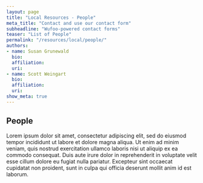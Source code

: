 ```yaml
---
layout: page
title: "Local Resources - People"
meta_title: "Contact and use our contact form"
subheadline: "Wufoo-powered contact forms"
teaser: "List of People"
permalink: "/resources/local/people/"
authors: 
- name: Susan Grunewald
  bio:
  affiliation:
  uri:
- name: Scott Weingart
  bio:
  affiliation:
  uri:
show_meta: true
---
```

## People

Lorem ipsum dolor sit amet, consectetur adipiscing elit, sed do eiusmod tempor incididunt ut labore et dolore magna aliqua. Ut enim ad minim veniam, quis nostrud exercitation ullamco laboris nisi ut aliquip ex ea commodo consequat. Duis aute irure dolor in reprehenderit in voluptate velit esse cillum dolore eu fugiat nulla pariatur. Excepteur sint occaecat cupidatat non proident, sunt in culpa qui officia deserunt mollit anim id est laborum.